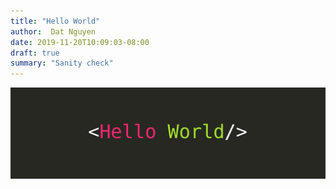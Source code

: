 ```yaml
---
title: "Hello World"
author:  Dat Nguyen
date: 2019-11-20T10:09:03-08:00
draft: true
summary: "Sanity check"
---
```

<img src="hello-world.jpg">